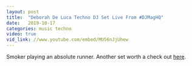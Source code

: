 ```yaml
---
layout: post
title:  "Deborah De Luca Techno DJ Set Live From #DJMagHQ"
date:   2019-10-17
categories: music techno
video: true
vid_link: //www.youtube.com/embed/MU56nJjUhew
---
```


Smoker playing an absolute runner.  Another set worth a check out [here].

[here]: //www.youtube.com/embed/WdrA3ZDaCtc"

